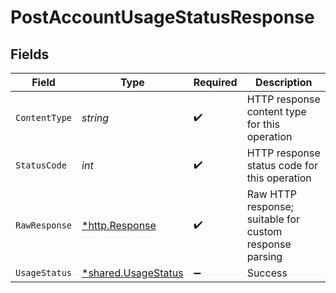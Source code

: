 # PostAccountUsageStatusResponse


## Fields

| Field                                                            | Type                                                             | Required                                                         | Description                                                      |
| ---------------------------------------------------------------- | ---------------------------------------------------------------- | ---------------------------------------------------------------- | ---------------------------------------------------------------- |
| `ContentType`                                                    | *string*                                                         | :heavy_check_mark:                                               | HTTP response content type for this operation                    |
| `StatusCode`                                                     | *int*                                                            | :heavy_check_mark:                                               | HTTP response status code for this operation                     |
| `RawResponse`                                                    | [*http.Response](https://pkg.go.dev/net/http#Response)           | :heavy_check_mark:                                               | Raw HTTP response; suitable for custom response parsing          |
| `UsageStatus`                                                    | [*shared.UsageStatus](../../../pkg/models/shared/usagestatus.md) | :heavy_minus_sign:                                               | Success                                                          |